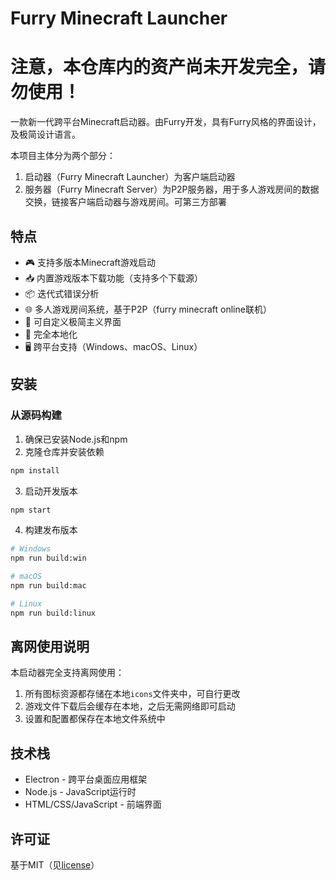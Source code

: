# Furry Minecraft Launcher

# 注意，本仓库内的资产尚未开发完全，请勿使用！

一款新一代跨平台Minecraft启动器。由Furry开发，具有Furry风格的界面设计，及极简设计语言。

本项目主体分为两个部分：
1. 启动器（Furry Minecraft Launcher）为客户端启动器
2. 服务器（Furry Minecraft Server）为P2P服务器，用于多人游戏房间的数据交换，链接客户端启动器与游戏房间。可第三方部署

## 特点

- 🎮 支持多版本Minecraft游戏启动
- 📥 内置游戏版本下载功能（支持多个下载源）
- 📦 迭代式错误分析
- 🌐 多人游戏房间系统，基于P2P（furry minecraft online联机）
- 🎨 可自定义极简主义界面
- 💾 完全本地化
- 🖥️ 跨平台支持（Windows、macOS、Linux）

## 安装

### 从源码构建

1. 确保已安装Node.js和npm
2. 克隆仓库并安装依赖

```bash
npm install
```

3. 启动开发版本

```bash
npm start
```

4. 构建发布版本

```bash
# Windows
npm run build:win

# macOS
npm run build:mac

# Linux
npm run build:linux
```

## 离网使用说明

本启动器完全支持离网使用：

1. 所有图标资源都存储在本地`icons`文件夹中，可自行更改
2. 游戏文件下载后会缓存在本地，之后无需网络即可启动
3. 设置和配置都保存在本地文件系统中

## 技术栈

- Electron - 跨平台桌面应用框架
- Node.js - JavaScript运行时
- HTML/CSS/JavaScript - 前端界面

## 许可证

基于MIT（见[license](license)）